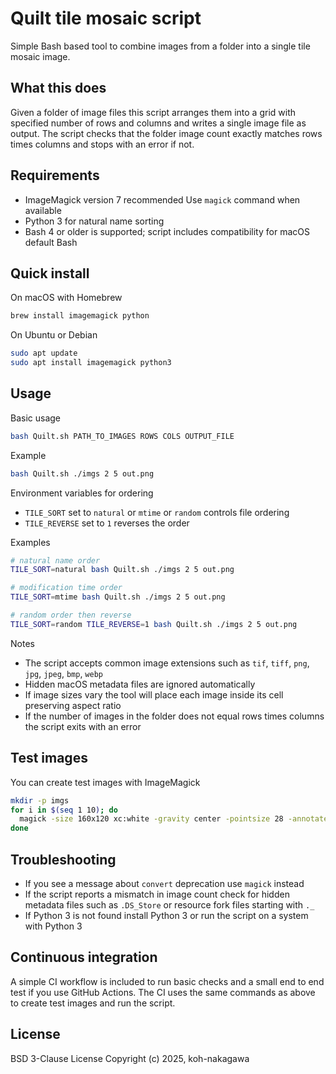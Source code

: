 # Quilt tile mosaic script

Simple Bash based tool to combine images from a folder into a single tile mosaic image.

## What this does
Given a folder of image files this script arranges them into a grid with specified number of rows and columns and writes a single image file as output. The script checks that the folder image count exactly matches rows times columns and stops with an error if not.

## Requirements
* ImageMagick version 7 recommended
  Use `magick` command when available
* Python 3 for natural name sorting
* Bash 4 or older is supported; script includes compatibility for macOS default Bash

## Quick install
On macOS with Homebrew
```bash
brew install imagemagick python
```

On Ubuntu or Debian
```bash
sudo apt update
sudo apt install imagemagick python3
```

## Usage
Basic usage
```bash
bash Quilt.sh PATH_TO_IMAGES ROWS COLS OUTPUT_FILE
```

Example
```bash
bash Quilt.sh ./imgs 2 5 out.png
```

Environment variables for ordering
* `TILE_SORT` set to `natural` or `mtime` or `random` controls file ordering
* `TILE_REVERSE` set to `1` reverses the order

Examples
```bash
# natural name order
TILE_SORT=natural bash Quilt.sh ./imgs 2 5 out.png

# modification time order
TILE_SORT=mtime bash Quilt.sh ./imgs 2 5 out.png

# random order then reverse
TILE_SORT=random TILE_REVERSE=1 bash Quilt.sh ./imgs 2 5 out.png
```

Notes
* The script accepts common image extensions such as `tif`, `tiff`, `png`, `jpg`, `jpeg`, `bmp`, `webp`
* Hidden macOS metadata files are ignored automatically
* If image sizes vary the tool will place each image inside its cell preserving aspect ratio
* If the number of images in the folder does not equal rows times columns the script exits with an error

## Test images
You can create test images with ImageMagick
```bash
mkdir -p imgs
for i in $(seq 1 10); do
  magick -size 160x120 xc:white -gravity center -pointsize 28 -annotate 0 "$i" "imgs/$i.png"
done
```

## Troubleshooting
* If you see a message about `convert` deprecation use `magick` instead
* If the script reports a mismatch in image count check for hidden metadata files such as `.DS_Store` or resource fork files starting with `._`
* If Python 3 is not found install Python 3 or run the script on a system with Python 3

## Continuous integration
A simple CI workflow is included to run basic checks and a small end to end test if you use GitHub Actions. The CI uses the same commands as above to create test images and run the script.

## License
BSD 3-Clause License
Copyright (c) 2025, koh-nakagawa
